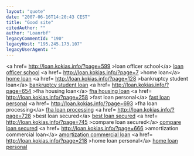 ```yaml
---
layout: "quote"
date: "2007-06-16T14:20:43 CEST"
title: "Good site"
citedAuthor: ""
author: "Loanrbf"
legacyCommentId: "190"
legacyHost: "195.245.173.107"
legacyUserAgent: ""
---
```


&lt;a href= http://loan.kokias.info/?page=599 &gt;loan officer school&lt;/a&gt;  <a href="https://web.archive.org/web/20071123154508/http://loan.kokias.info/?page=599">loan officer school</a>  &lt;a href= http://loan.kokias.info/?page=7 &gt;home loan&lt;/a&gt;  <a href="https://web.archive.org/web/20071123154508/http://loan.kokias.info/?page=7">home loan</a>  &lt;a href= http://loan.kokias.info/?page=128 &gt;bankruptcy student loan&lt;/a&gt;  <a href="https://web.archive.org/web/20071123154508/http://loan.kokias.info/?page=128">bankruptcy student loan</a>  &lt;a href= http://loan.kokias.info/?page=654 &gt;fha housing loan&lt;/a&gt;  <a href="https://web.archive.org/web/20071123154508/http://loan.kokias.info/?page=654">fha housing loan</a>  &lt;a href= http://loan.kokias.info/?page=258 &gt;fast loan personal&lt;/a&gt;  <a href="https://web.archive.org/web/20071123154508/http://loan.kokias.info/?page=258">fast loan personal</a>  &lt;a href= http://loan.kokias.info/?page=693 &gt;fha loan processing&lt;/a&gt;  <a href="https://web.archive.org/web/20071123154508/http://loan.kokias.info/?page=693">fha loan processing</a>  &lt;a href= http://loan.kokias.info/?page=728 &gt;best loan secured&lt;/a&gt;  <a href="https://web.archive.org/web/20071123154508/http://loan.kokias.info/?page=728">best loan secured</a>  &lt;a href= http://loan.kokias.info/?page=745 &gt;compare loan secured&lt;/a&gt;  <a href="https://web.archive.org/web/20071123154508/http://loan.kokias.info/?page=745">compare loan secured</a>  &lt;a href= http://loan.kokias.info/?page=666 &gt;amortization commercial loan&lt;/a&gt;  <a href="https://web.archive.org/web/20071123154508/http://loan.kokias.info/?page=666">amortization commercial loan</a>  &lt;a href= http://loan.kokias.info/?page=218 &gt;home loan personal&lt;/a&gt;  <a href="https://web.archive.org/web/20071123154508/http://loan.kokias.info/?page=218">home loan personal</a>